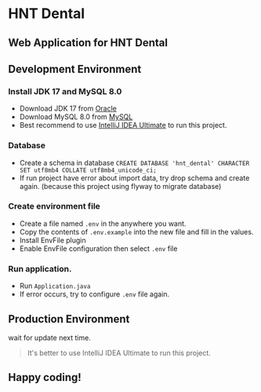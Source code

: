 # HNT Dental 

## Web Application for HNT Dental

## Development Environment
### Install JDK 17 and MySQL 8.0
* Download JDK 17 from [Oracle](https://download.oracle.com/java/17/archive/jdk-17.0.6_windows-x64_bin.exe)
* Download MySQL 8.0 from [MySQL](https://dev.mysql.com/downloads/windows/installer/8.0.html)
* Best recommend to use [IntelliJ IDEA Ultimate](https://www.jetbrains.com/idea/download/#section=windows) to run this project.
### Database
* Create a schema in database
  `CREATE DATABASE 'hnt_dental' CHARACTER SET utf8mb4 COLLATE utf8mb4_unicode_ci;`
* If run project have error about import data, try drop schema and create again. (because this project using flyway to migrate database)

### Create environment file
* Create a file named `.env` in the anywhere you want.
* Copy the contents of `.env.example` into the new file and fill in the values.
* Install EnvFile plugin
* Enable EnvFile configuration then select `.env` file

### Run application.
* Run `Application.java`
* If error occurs, try to configure `.env` file again.

## Production Environment
wait for update next time.

>    It's better to use IntelliJ IDEA Ultimate to run this project.

## Happy coding!
